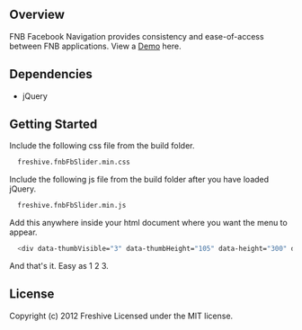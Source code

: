 ## Overview ##

FNB Facebook Navigation provides consistency and ease-of-access between FNB applications. View a [Demo](https://fnbsocialmedia.co.za/dev/fnbfbslider/) here.

## Dependencies ##

* jQuery

## Getting Started ##

Include the following css file from the build folder.

``` bash
  freshive.fnbFbSlider.min.css
```

Include the following js file from the build folder after you have loaded jQuery.

``` bash
  freshive.fnbFbSlider.min.js
```

Add this anywhere inside your html document where you want the menu to appear.

``` bash
  <div data-thumbVisible="3" data-thumbHeight="105" data-height="300" data-fnbfbslider="true"></div>
```

And that's it. Easy as 1 2 3.


## License
Copyright (c) 2012 Freshive
Licensed under the MIT license.
